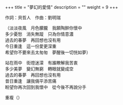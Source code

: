 +++
title = "夢幻的愛情"
description = ""
weight = 9
+++

作詞：貝哲人　作曲：劉明瑞

（淡淡夜風　月色朦朧　我願陶醉你懷中  
多少憂愁　消失無蹤　只為你情意濃  
過去的春夢　再回想也沒有用  
今日重逢　這一份愛更深重  
希望你不要來去太匆匆　夢醒後一切恍如夢）  

站在雨中　街燈迷濛　有誰瞭解我苦衷  
多少美夢　變幻無窮　轉眼就變成空  
過去的春夢　再回想也沒有用  
昔日重逢　讓我倆平添苦痛  
盼望你再次回到我懷中　從今後不再說分手  

重複（）